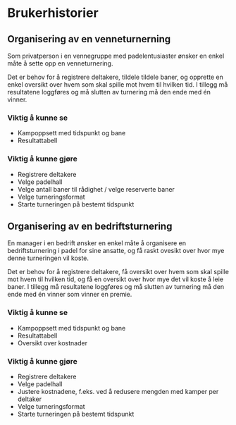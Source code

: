 # Brukerhistorier

## Organisering av en venneturnerning

Som privatperson i en vennegruppe med padelentusiaster ønsker en enkel måte å sette opp en venneturnering.

Det er behov for å registrere deltakere, tildele tildele baner, og opprette en enkel oversikt over hvem som skal spille mot hvem til hvilken tid. I tillegg må resultatene loggføres og må slutten av turnering må den ende med én vinner.

### Viktig å kunne se
- Kampoppsett med tidspunkt og bane
- Resultattabell

### Viktig å kunne gjøre
- Registrere deltakere
- Velge padelhall
- Velge antall baner til rådighet / velge reserverte baner
- Velge turneringsformat
- Starte turneringen på bestemt tidspunkt

## Organisering av en bedriftsturnering

En manager i en bedrift ønsker en enkel måte å organisere en bedriftsturnering i padel for sine ansatte, og få raskt ovesikt over hvor mye denne turneringen vil koste.

Det er behov for å registrere deltakere, få oversikt over hvem som skal spille mot hvem til hvilken tid, og få en oversikt over hvor mye det vil koste å leie baner. I tillegg må resultatene loggføres og må slutten av turnering må den ende med én vinner som vinner en premie.

### Viktig å kunne se
- Kampoppsett med tidspunkt og bane
- Resultattabell
- Oversikt over kostnader

### Viktig å kunne gjøre
- Registrere deltakere
- Velge padelhall
- Justere kostnadene, f.eks. ved å redusere mengden med kamper per deltaker
- Velge turneringsformat
- Starte turneringen på bestemt tidspunkt